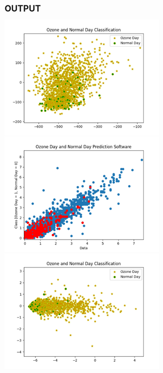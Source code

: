 # **OUTPUT**


<img src="https://github.com/Halishrichard17/Cloud-Application-Development-NM/blob/main/PHASE-1/ozone-normal-day-classification-1.png" alt="ozone-normal-day-classification-WSR0-WSR1">
<img src="https://github.com/Halishrichard17/Cloud-Application-Development-NM/blob/main/PHASE-1/ozone-normal-day-classification-2.png" alt="ozone-normal-day-classification-2">
<img src="https://github.com/Halishrichard17/Cloud-Application-Development-NM/blob/main/PHASE-1/ozone-normal-day-classification-3.png" alt="ozone-normal-day-classification-3">
